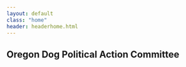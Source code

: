 ```yaml
---
layout: default
class: "home"
header: headerhome.html
---
```


<h2>Oregon Dog Political Action Committee</h2>

